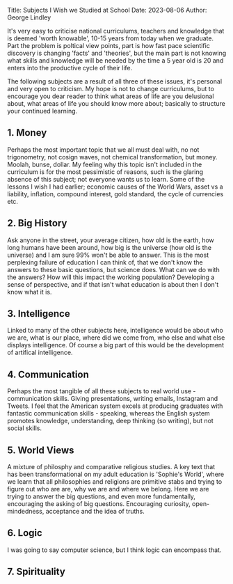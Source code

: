 Title: Subjects I Wish we Studied at School
Date: 2023-08-06
Author: George Lindley

It's very easy to criticise national curriculums, teachers and knowledge that is deemed 'worth knowable', 10-15 years from today when we graduate. Part the problem is poltical view points, part is how fast pace scientific discovery is changing 'facts' and 'theories', but the main part is not knowing what skills and knowledge will be needed by the time a 5 year old is 20 and enters into the productive cycle of their life. 

The following subjects are a result of all three of these issues, it's personal and very open to criticism. My hope is not to change curriculums, but to encourage you dear reader to think what areas of life are you delusional about, what areas of life you should know more about; basically to structure your continued learning.

## 1. Money
Perhaps the most important topic that we all must deal with, no not trigonometry, not cosign waves, not chemical transformation, but money. Moolah, bunse, dollar. My feeling why this topic isn't included in the curriculum is for the most pessimistic of reasons, such is the glaring absence of this subject; not everyone wants us to learn. Some of the lessons I wish I had earlier; economic causes of the World Wars, asset vs a liability, inflation, compound interest, gold standard, the cycle of currencies etc. 

## 2. Big History
Ask anyone in the street, your average citizen, how old is the earth, how long humans have been around, how big is the universe (how old is the universe) and I am sure 99% won't be able to answer. This is the most perplexing failure of education I can think of, that we don't know the answers to these basic questions, but science does. What can we do with the answers? How will this impact the working population? Developing a sense of perspective, and if that isn't what education is about then I don't know what it is. 

## 3. Intelligence
Linked to many of the other subjects here, intelligence would be about who we are, what is our place, where did we come from, who else and what else displays intelligence. Of course a big part of this would be the development of artifical intelligence.

## 4. Communication 
Perhaps the most tangible of all these subjects to real world use - communication skills. Giving presentations, writing emails, Instagram and Tweets. I feel that the American system excels at producing graduates with fantastic communication skills - speaking, whereas the English system promotes knowledge, understanding, deep thinking (so writing), but not social skills.

## 5. World Views
A mixture of philosphy and comparative religious studies. A key text that has been transformational on my adult education is 'Sophie's World', where we learn that all philosophies and religions are primitive stabs and trying to figure out who are are, why we are and where we belong. Here we are trying to answer the big questions, and even more fundamentally, encouraging the asking of big questions. Encouraging curiosity, open-mindedness, acceptance and the idea of truths.

## 6. Logic 
I was going to say computer science, but I think logic can encompass that. 

## 7. Spirituality